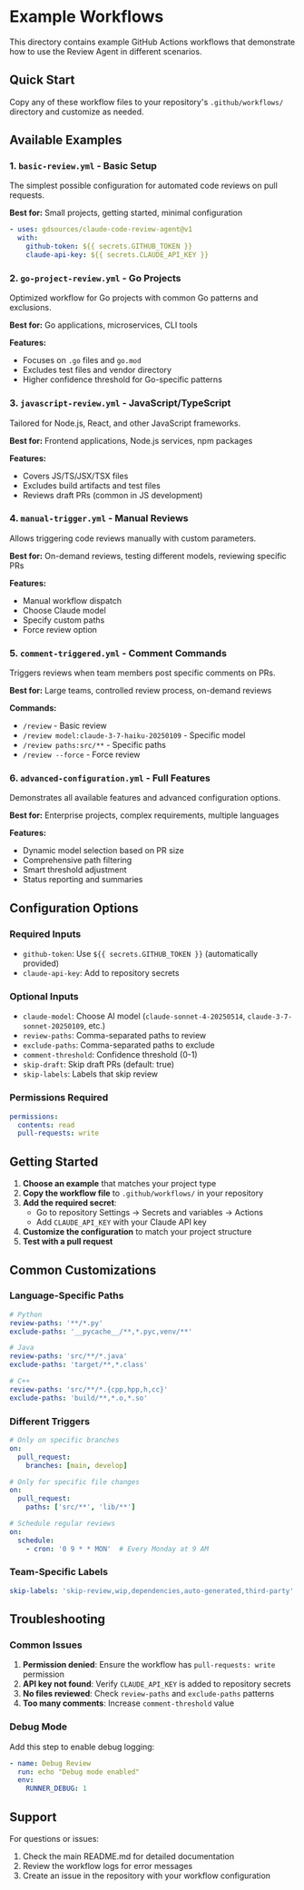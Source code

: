 # Example Workflows

This directory contains example GitHub Actions workflows that demonstrate how to use the Review Agent in different scenarios.

## Quick Start

Copy any of these workflow files to your repository's `.github/workflows/` directory and customize as needed.

## Available Examples

### 1. `basic-review.yml` - Basic Setup
The simplest possible configuration for automated code reviews on pull requests.

**Best for:** Small projects, getting started, minimal configuration

```yaml
- uses: gdsources/claude-code-review-agent@v1
  with:
    github-token: ${{ secrets.GITHUB_TOKEN }}
    claude-api-key: ${{ secrets.CLAUDE_API_KEY }}
```

### 2. `go-project-review.yml` - Go Projects
Optimized workflow for Go projects with common Go patterns and exclusions.

**Best for:** Go applications, microservices, CLI tools

**Features:**
- Focuses on `.go` files and `go.mod`
- Excludes test files and vendor directory
- Higher confidence threshold for Go-specific patterns

### 3. `javascript-review.yml` - JavaScript/TypeScript
Tailored for Node.js, React, and other JavaScript frameworks.

**Best for:** Frontend applications, Node.js services, npm packages

**Features:**
- Covers JS/TS/JSX/TSX files
- Excludes build artifacts and test files
- Reviews draft PRs (common in JS development)

### 4. `manual-trigger.yml` - Manual Reviews
Allows triggering code reviews manually with custom parameters.

**Best for:** On-demand reviews, testing different models, reviewing specific PRs

**Features:**
- Manual workflow dispatch
- Choose Claude model
- Specify custom paths
- Force review option

### 5. `comment-triggered.yml` - Comment Commands
Triggers reviews when team members post specific comments on PRs.

**Best for:** Large teams, controlled review process, on-demand reviews

**Commands:**
- `/review` - Basic review
- `/review model:claude-3-7-haiku-20250109` - Specific model
- `/review paths:src/**` - Specific paths
- `/review --force` - Force review

### 6. `advanced-configuration.yml` - Full Features
Demonstrates all available features and advanced configuration options.

**Best for:** Enterprise projects, complex requirements, multiple languages

**Features:**
- Dynamic model selection based on PR size
- Comprehensive path filtering
- Smart threshold adjustment
- Status reporting and summaries

## Configuration Options

### Required Inputs
- `github-token`: Use `${{ secrets.GITHUB_TOKEN }}` (automatically provided)
- `claude-api-key`: Add to repository secrets

### Optional Inputs
- `claude-model`: Choose AI model (`claude-sonnet-4-20250514`, `claude-3-7-sonnet-20250109`, etc.)
- `review-paths`: Comma-separated paths to review
- `exclude-paths`: Comma-separated paths to exclude
- `comment-threshold`: Confidence threshold (0-1)
- `skip-draft`: Skip draft PRs (default: true)
- `skip-labels`: Labels that skip review

### Permissions Required
```yaml
permissions:
  contents: read
  pull-requests: write
```

## Getting Started

1. **Choose an example** that matches your project type
2. **Copy the workflow file** to `.github/workflows/` in your repository
3. **Add the required secret**:
   - Go to repository Settings → Secrets and variables → Actions
   - Add `CLAUDE_API_KEY` with your Claude API key
4. **Customize the configuration** to match your project structure
5. **Test with a pull request**

## Common Customizations

### Language-Specific Paths
```yaml
# Python
review-paths: '**/*.py'
exclude-paths: '__pycache__/**,*.pyc,venv/**'

# Java
review-paths: 'src/**/*.java'
exclude-paths: 'target/**,*.class'

# C++
review-paths: 'src/**/*.{cpp,hpp,h,cc}'
exclude-paths: 'build/**,*.o,*.so'
```

### Different Triggers
```yaml
# Only on specific branches
on:
  pull_request:
    branches: [main, develop]

# Only for specific file changes
on:
  pull_request:
    paths: ['src/**', 'lib/**']

# Schedule regular reviews
on:
  schedule:
    - cron: '0 9 * * MON'  # Every Monday at 9 AM
```

### Team-Specific Labels
```yaml
skip-labels: 'skip-review,wip,dependencies,auto-generated,third-party'
```

## Troubleshooting

### Common Issues

1. **Permission denied**: Ensure the workflow has `pull-requests: write` permission
2. **API key not found**: Verify `CLAUDE_API_KEY` is added to repository secrets
3. **No files reviewed**: Check `review-paths` and `exclude-paths` patterns
4. **Too many comments**: Increase `comment-threshold` value

### Debug Mode

Add this step to enable debug logging:
```yaml
- name: Debug Review
  run: echo "Debug mode enabled"
  env:
    RUNNER_DEBUG: 1
```

## Support

For questions or issues:
1. Check the main README.md for detailed documentation
2. Review the workflow logs for error messages
3. Create an issue in the repository with your workflow configuration